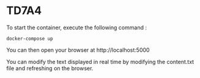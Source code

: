 # TD7A4

To start the container, execute the following command : 
```
docker-compose up
```

You can then open your browser at http://localhost:5000

You can modify the text displayed in real time by modifying the content.txt file and refreshing on the browser.